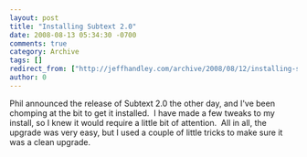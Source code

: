 ```yaml
---
layout: post
title: "Installing Subtext 2.0"
date: 2008-08-13 05:34:30 -0700
comments: true
category: Archive
tags: []
redirect_from: ["http://jeffhandley.com/archive/2008/08/12/installing-subtext-2.0.aspx"]
author: 0
---
```

<!-- more -->
<p>Phil announced the release of Subtext 2.0 the other day, and I've been chomping at the bit to get it installed.  I have made a few tweaks to my install, so I knew it would require a little bit of attention.  All in all, the upgrade was very easy, but I used a couple of little tricks to make sure it was a clean upgrade.</p>

